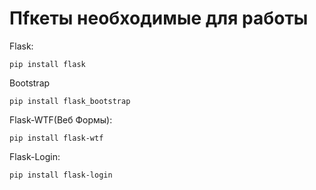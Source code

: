 # Пfкеты необходимые для работы
Flask:

    pip install flask

Bootstrap

    pip install flask_bootstrap

Flask-WTF(Веб Формы):

    pip install flask-wtf

Flask-Login:

    pip install flask-login
